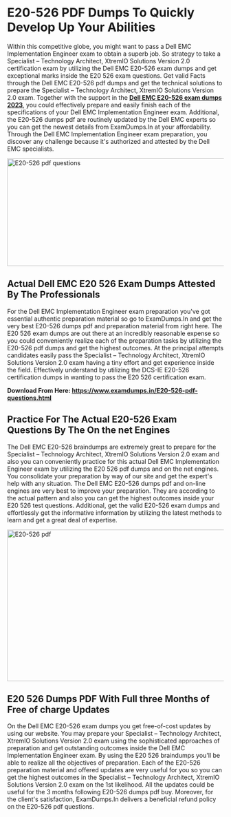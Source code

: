 <h1><strong>E20-526 PDF Dumps To Quickly Develop Up Your Abilities</strong></h1>
<p>Within this competitive globe, you might want to pass a Dell EMC Implementation Engineer exam to obtain a superb job. So strategy to take a Specialist – Technology Architect, XtremIO Solutions Version 2.0 certification exam by utilizing the Dell EMC E20-526 exam dumps and get exceptional marks inside the E20 526 exam questions. Get valid Facts through the Dell EMC E20-526 pdf dumps and get the technical solutions to prepare the Specialist – Technology Architect, XtremIO Solutions Version 2.0 exam. Together with the support in the <strong><a href="https://www.examdumps.in/E20-526-pdf-questions.html">Dell EMC E20-526 exam dumps 2023</a></strong>, you could effectively prepare and easily finish each of the specifications of your Dell EMC Implementation Engineer exam. Additional, the E20-526 dumps pdf are routinely updated by the Dell EMC experts so you can get the newest details from ExamDumps.In at your affordability. Through the Dell EMC Implementation Engineer exam preparation, you discover any challenge because it's authorized and attested by the Dell EMC specialists.</p>
<p><img src="https://i.ibb.co/zxJwW90/Copy-of-Online-Classes-Twitter-header-post-Made-with-Poster-My-Wall-1.png" alt="E20-526 pdf questions" width="750" height="250" /></p>
<h2><strong>Actual Dell EMC E20 526 Exam Dumps Attested By The Professionals</strong></h2>
<p>For the Dell EMC Implementation Engineer exam preparation you've got essential authentic preparation material so go to ExamDumps.In and get the very best E20-526 dumps pdf and preparation material from right here. The E20 526 exam dumps are out there at an incredibly reasonable expense so you could conveniently realize each of the preparation tasks by utilizing the E20-526 pdf dumps and get the highest outcomes. At the principal attempts candidates easily pass the Specialist – Technology Architect, XtremIO Solutions Version 2.0 exam having a tiny effort and get experience inside the field. Effectively understand by utilizing the DCS-IE E20-526 certification dumps in wanting to pass the E20 526 certification exam.</p>
<p><strong>Download From Here:&nbsp;<a href="https://www.examdumps.in/E20-526-pdf-questions.html">https://www.examdumps.in/E20-526-pdf-questions.html</a></strong></p>
<h2><strong>Practice For The Actual E20-526 Exam Questions By The On the net Engines</strong></h2>
<p>The Dell EMC E20-526 braindumps are extremely great to prepare for the Specialist – Technology Architect, XtremIO Solutions Version 2.0 exam and also you can conveniently practice for this actual Dell EMC Implementation Engineer exam by utilizing the E20 526 pdf dumps and on the net engines. You consolidate your preparation by way of our site and get the expert's help with any situation. The Dell EMC E20-526 dumps pdf and on-line engines are very best to improve your preparation. They are according to the actual pattern and also you can get the highest outcomes inside your E20 526 test questions. Additional, get the valid E20-526 exam dumps and effortlessly get the informative information by utilizing the latest methods to learn and get a great deal of expertise.</p>
<p><a href="https://www.examdumps.in/E20-526-pdf-questions.html"><img src="https://i.ibb.co/QkNtdwY/Copy-of-Zoom-Online-Classes-Facebook-Share-Po-Made-with-Poster-My-Wall-1.jpg" alt="E20-526 pdf" width="670" height="352" /></a></p>
<h2><strong>E20 526 Dumps PDF With Full three Months of Free of charge Updates</strong></h2>
<p>On the Dell EMC E20-526 exam dumps you get free-of-cost updates by using our website. You may prepare your Specialist – Technology Architect, XtremIO Solutions Version 2.0 exam using the sophisticated approaches of preparation and get outstanding outcomes inside the Dell EMC Implementation Engineer exam. By using the E20 526 braindumps you'll be able to realize all the objectives of preparation. Each of the E20-526 preparation material and offered updates are very useful for you so you can get the highest outcomes in the Specialist – Technology Architect, XtremIO Solutions Version 2.0 exam on the 1st likelihood. All the updates could be useful for the 3 months following E20-526 dumps pdf buy. Moreover, for the client's satisfaction, ExamDumps.In delivers a beneficial refund policy on the E20-526 pdf questions.</p>
